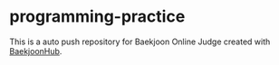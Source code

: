# programming-practice
This is a auto push repository for Baekjoon Online Judge created with [BaekjoonHub](https://github.com/BaekjoonHub/BaekjoonHub).
